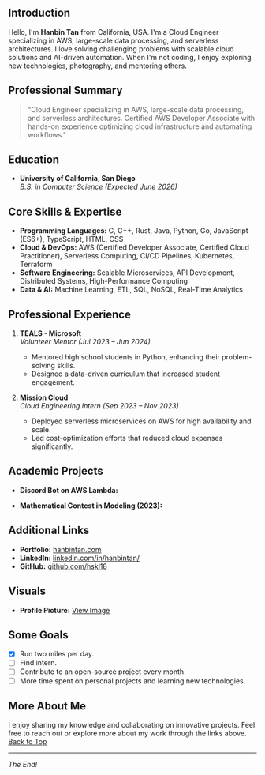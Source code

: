 ## Introduction

Hello, I'm **Hanbin Tan** from California, USA. I'm a Cloud Engineer specializing in AWS, large-scale data processing, and serverless architectures. I love solving challenging problems with scalable cloud solutions and AI-driven automation. When I'm not coding, I enjoy exploring new technologies, photography, and mentoring others.

## Professional Summary

> "Cloud Engineer specializing in AWS, large-scale data processing, and serverless architectures. Certified AWS Developer Associate with hands-on experience optimizing cloud infrastructure and automating workflows."

## Education

-   **University of California, San Diego**  
    _B.S. in Computer Science (Expected June 2026)_

## Core Skills & Expertise

-   **Programming Languages:** C, C++, Rust, Java, Python, Go, JavaScript (ES6+), TypeScript, HTML, CSS
-   **Cloud & DevOps:** AWS (Certified Developer Associate, Certified Cloud Practitioner), Serverless Computing, CI/CD Pipelines, Kubernetes, Terraform
-   **Software Engineering:** Scalable Microservices, API Development, Distributed Systems, High-Performance Computing
-   **Data & AI:** Machine Learning, ETL, SQL, NoSQL, Real-Time Analytics

## Professional Experience

1. **TEALS - Microsoft**  
   _Volunteer Mentor (Jul 2023 – Jun 2024)_

    - Mentored high school students in Python, enhancing their problem-solving skills.
    - Designed a data-driven curriculum that increased student engagement.

2. **Mission Cloud**  
   _Cloud Engineering Intern (Sep 2023 – Nov 2023)_
    - Deployed serverless microservices on AWS for high availability and scale.
    - Led cost-optimization efforts that reduced cloud expenses significantly.

## Academic Projects

-   **Discord Bot on AWS Lambda:**

-   **Mathematical Contest in Modeling (2023):**

## Additional Links

-   **Portfolio:** [hanbintan.com](https://hanbintan.com)
-   **LinkedIn:** [linkedin.com/in/hanbintan/](https://linkedin.com/in/hanbintan/)
-   **GitHub:** [github.com/hskl18](https://github.com/hskl18)

## Visuals

-   **Profile Picture:** [View Image](images/profile.jpg)

## Some Goals

-   [x] Run two miles per day.
-   [ ] Find intern.
-   [ ] Contribute to an open-source project every month.
-   [ ] More time spent on personal projects and learning new technologies.

## More About Me

I enjoy sharing my knowledge and collaborating on innovative projects. Feel free to reach out or explore more about my work through the links above.  
[Back to Top](#hanbin-tan)

---

_The End!_
